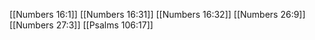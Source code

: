 [[Numbers 16:1]]
[[Numbers 16:31]]
[[Numbers 16:32]]
[[Numbers 26:9]]
[[Numbers 27:3]]
[[Psalms 106:17]]
